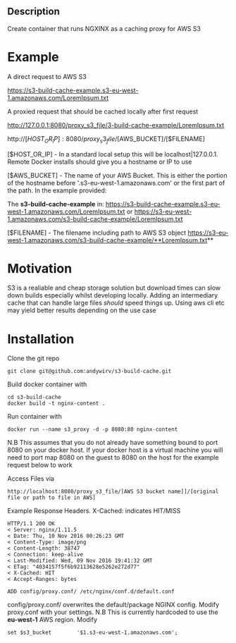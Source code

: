 ## Description
Create container that runs NGXINX as a caching proxy for AWS S3

# Example
A direct request to AWS S3

https://s3-build-cache-example.s3-eu-west-1.amazonaws.com/LoremIpsum.txt

A proxied request that should be cached locally after first request

http://127.0.0.1:8080/proxy_s3_file/3-build-cache-example/LoremIpsum.txt

http://[$HOST_OR_IP]:8080/proxy_s3_file/[$AWS_BUCKET]/[$FILENAME]

[$HOST_OR_IP] - In a standard local setup this will be localhost|127.0.0.1. Remote Docker installs should give you a hostname or IP to use

[$AWS_BUCKET] - The name of your AWS Bucket. This is either the portion of the hostname before '.s3-eu-west-1.amazonaws.com' or the first part of the path. In the example provided:

The **s3-build-cache-example** in: 
https://s3-build-cache-example.s3-eu-west-1.amazonaws.com/LoremIpsum.txt
or
https://s3-eu-west-1.amazonaws.com/s3-build-cache-example/LoremIpsum.txt

[$FILENAME] - The filename including path to AWS S3 object
https://s3-eu-west-1.amazonaws.com/s3-build-cache-example/**LoremIpsum.txt**


# Motivation
S3 is a realiable and cheap storage solution but download times can slow down builds especially whilst developing locally. Adding an intermediary cache that can handle large files *should* speed things up. Using aws cli etc may yield better results depending on the use case

# Installation
Clone the git repo
``` Shell
git clone git@github.com:andywirv/s3-build-cache.git
```

Build docker container with 
``` Shell
cd s3-build-cache
docker build -t nginx-content .
```

Run container with 
``` Shell
docker run --name s3_proxy -d -p 8080:80 nginx-content
```
N.B This assumes that you do not already have something bound to port 8080 on your docker host. If your docker host is a virtual machine you will need to port map 8080 on the guest to 8080 on the host for the example request below to work

Access Files via
```
http://localhost:8080/proxy_s3_file/[AWS S3 bucket name]]/[original file or path to file in AWS]
```

Example Response Headers. X-Cached: indicates HIT/MISS
``` Shell
HTTP/1.1 200 OK
< Server: nginx/1.11.5
< Date: Thu, 10 Nov 2016 00:26:23 GMT
< Content-Type: image/png
< Content-Length: 38747
< Connection: keep-alive
< Last-Modified: Wed, 09 Nov 2016 19:41:32 GMT
< ETag: "4034157f5f6b92113628e5262e272d77"
< X-Cached: HIT
< Accept-Ranges: bytes
```
``` Shell
ADD config/proxy.conf/ /etc/nginx/conf.d/default.conf
```

config/proxy.conf/ overwrites the default/package NGINX config. Modify proxy.conf with your settings. N.B This is currently hardcoded to use the **eu-west-1** AWS region.
Modify  
``` Shell
set $s3_bucket        '$1.s3-eu-west-1.amazonaws.com';
```

